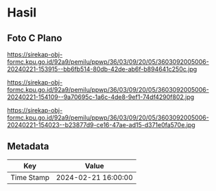 # Hasil

## Foto C Plano

https://sirekap-obj-formc.kpu.go.id/92a9/pemilu/ppwp/36/03/09/20/05/3603092005006-20240221-153915--bb6fb514-80db-42de-ab6f-b894641c250c.jpg

https://sirekap-obj-formc.kpu.go.id/92a9/pemilu/ppwp/36/03/09/20/05/3603092005006-20240221-154109--9a70695c-1a6c-4de8-9ef1-74df4290f802.jpg

https://sirekap-obj-formc.kpu.go.id/92a9/pemilu/ppwp/36/03/09/20/05/3603092005006-20240221-154023--b23877d9-ce16-47ae-ad15-d371e0fa570e.jpg


## Metadata

| Key        | Value               |
| ---------- | ------------------- |
| Time Stamp | 2024-02-21 16:00:00 |



